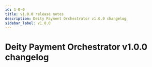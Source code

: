 ```yaml
---
id: 1-0-0
title: v1.0.0 release notes
description: Deity Payment Orchestrator v1.0.0 changelog
sidebar_label: v1.0.0
---
```


# Deity Payment Orchestrator v1.0.0 changelog
